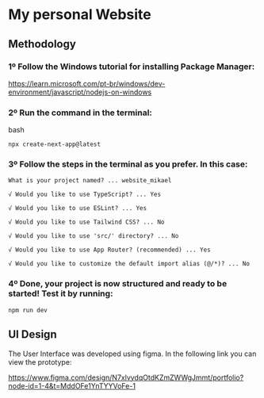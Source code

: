 # My personal Website

## Methodology

  ### 1º Follow the Windows tutorial for installing Package Manager:
  
  https://learn.microsoft.com/pt-br/windows/dev-environment/javascript/nodejs-on-windows
  
  ### 2º Run the command in the terminal:
  
  bash
  
  `npx create-next-app@latest`

  ### 3º Follow the steps in the terminal as you prefer. In this case:
  
  `What is your project named? ... website_mikael`
  
  `√ Would you like to use TypeScript? ... Yes`
  
  `√ Would you like to use ESLint? ... Yes`
  
  `√ Would you like to use Tailwind CSS? ... No`
  
  `√ Would you like to use 'src/' directory? ... No`
  
  `√ Would you like to use App Router? (recommended) ... Yes`
  
  `√ Would you like to customize the default import alias (@/*)? ... No`

  ### 4º Done, your project is now structured and ready to be started! Test it by running:

  `npm run dev`

  ## UI Design

  The User Interface was developed using figma. In the following link you can view the prototype:

  https://www.figma.com/design/N7xlvydqOtdKZmZWWgJmmt/portfolio?node-id=1-4&t=MddOFe1YnTYYVoFe-1


